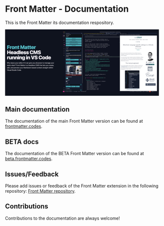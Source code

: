 # Front Matter - Documentation

This is the Front Matter its documentation respository.

![Banner view of Front Matter, showing the extension with the a heading that reads "Headless CMD running in VS Code"](./public/releases/v4_0_0/banner-v2.png)

## Main documentation

The documentation of the main Front Matter version can be found at
[frontmatter.codes](https://frontmatter.codes).

## BETA docs

The documentation of the BETA Front Matter version can be found at
[beta.frontmatter.codes](https://beta.frontmatter.codes).

## Issues/Feedback

Please add issues or feedback of the Front Matter extension in the following repository:
[Front Matter repository](https://github.com/estruyf/vscode-front-matter).

## Contributions

Contributions to the documentation are always welcome!